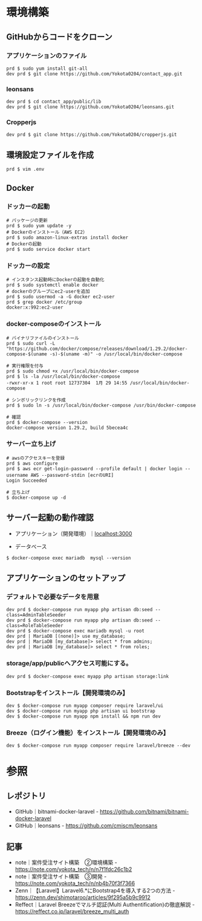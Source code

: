 # 環境構築

## GitHubからコードをクローン
### アプリケーションのファイル
```
prd $ sudo yum install git-all
dev prd $ git clone https://github.com/Yokota0204/contact_app.git
```
### leonsans
```
dev prd $ cd contact_app/public/lib
dev prd $ git clone https://github.com/Yokota0204/leonsans.git
```
### Cropperjs
```
dev prd $ git clone https://github.com/Yokota0204/cropperjs.git
```
## 環境設定ファイルを作成
```
prd $ vim .env
```
## Docker
### ドッカーの起動
```
# パッケージの更新
prd $ sudo yum update -y
# Dockerのインストール（AWS EC2）
prd $ sudo amazon-linux-extras install docker
# Dockerの起動
prd $ sudo service docker start
```
### ドッカーの設定
```
# インスタンス起動時にDockerの起動を自動化
prd $ sudo systemctl enable docker
# dockerのグループにec2-userを追加
prd $ sudo usermod -a -G docker ec2-user
prd $ grep docker /etc/group
docker:x:992:ec2-user
```
### docker-composeのインストール
```
# バイナリファイルのインストール
prd $ sudo curl -L "https://github.com/docker/compose/releases/download/1.29.2/docker-compose-$(uname -s)-$(uname -m)" -o /usr/local/bin/docker-compose

# 実行権限を付与
prd $ sudo chmod +x /usr/local/bin/docker-compose
prd $ ls -la /usr/local/bin/docker-compose
-rwxr-xr-x 1 root root 12737304  1月 29 14:55 /usr/local/bin/docker-compose

# シンボリックリンクを作成
prd $ sudo ln -s /usr/local/bin/docker-compose /usr/bin/docker-compose

# 確認
prd $ docker-compose --version
docker-compose version 1.29.2, build 5becea4c
```
### サーバー立ち上げ
```
# awsのアクセスキーを登録
prd $ aws configure
prd $ aws ecr get-login-password --profile default | docker login --username AWS --password-stdin [ecrのURI]
Login Succeeded

# 立ち上げ
$ docker-compose up -d
```
## サーバー起動の動作確認
- アプリケーション（開発環境）｜<a href="localhost:3000" target="_blank">localhost:3000</a>

- データベース
```
$ docker-compose exec mariadb  mysql --version
```
## アプリケーションのセットアップ
### デフォルトで必要なデータを用意
```
dev prd $ docker-compose run myapp php artisan db:seed --class=AdminTableSeeder
dev prd $ docker-compose run myapp php artisan db:seed --class=RoleTableSeeder
dev prd $ docker-compose exec mariadb mysql -u root
dev prd | MariaDB [(none)]> use my_database;
dev prd | MariaDB [my_database]> select * from admins;
dev prd | MariaDB [my_database]> select * from roles;
```

### storage/app/publicへアクセス可能にする。
```
dev prd $ docker-compose exec myapp php artisan storage:link
```

### Bootstrapをインストール【開発環境のみ】
```
dev $ docker-compose run myapp composer require laravel/ui
dev $ docker-compose run myapp php artisan ui bootstrap
dev $ docker-compose run myapp npm install && npm run dev
```
### Breeze（ログイン機能）をインストール【開発環境のみ】
```
dev $ docker-compose run myapp composer require laravel/breeze --dev
```

# 参照

## レポジトリ
- GitHub｜bitnami-docker-laravel - https://github.com/bitnami/bitnami-docker-laravel
- GitHub｜leonsans - https://github.com/cmiscm/leonsans
## 記事
- note｜案件受注サイト構築　②環境構築 - https://note.com/yokota_tech/n/n7f1fdc26c1b2
- note｜案件受注サイト構築　③開発 - https://note.com/yokota_tech/n/nb4b70f3f7366
- Zenn｜【Laravel】Laravel6.*にBootstrap4を導入する2つの方法 - https://zenn.dev/shimotaroo/articles/9f295a5b9c9912
- Reffect｜Laravel Breezeでマルチ認証(Multi Authentification)の徹底解説 - https://reffect.co.jp/laravel/breeze_multi_auth
